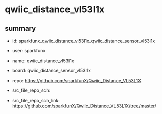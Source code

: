 # qwiic_distance_vl53l1x
 
## summary 
* id: sparkfunx_qwiic_distance_vl53l1x_qwiic_distance_sensor_vl53l1x
* user: sparkfunx
* name: qwiic_distance_vl53l1x
* board: qwiic_distance_sensor_vl53l1x
* repo: https://github.com/sparkfunX/Qwiic_Distance_VL53L1X



* src_file_repo_sch: 
* src_file_repo_sch_link: https://github.com/sparkfunX/Qwiic_Distance_VL53L1X/tree/master/







